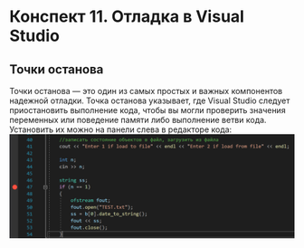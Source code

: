# Конспект 11. Отладка в Visual Studio

## Точки останова
Точки останова — это один из самых простых и важных компонентов надежной отладки. Точка останова указывает, где Visual Studio следует приостановить выполнение кода, чтобы вы могли проверить значения переменных или поведение памяти либо выполнение ветви кода.
Установить их можно на панели слева в редакторе кода:
![Точка останова](https://github.com/fakokk/abstracts/blob/main/images/to.png)
